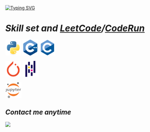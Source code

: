 [![Typing SVG](https://readme-typing-svg.herokuapp.com?font=Inconsolata&pause=1000&color=1DAB00&background=16161600&center=true&width=435&lines=Hello%2C+my+name+is+Gleb;I+am+a+python+developer;I+like+neural+networks+and+grean+tea)](https://git.io/typing-svg)


# _Skill set and [LeetCode](https://leetcode.com/u/Gelbus/)/[CodeRun](https://coderun.yandex.ru/profile)_
<p>
<img width=50 src='https://github.com/devicons/devicon/blob/master/icons/python/python-original.svg'>
<img width=50 src='https://github.com/devicons/devicon/blob/master/icons/cplusplus/cplusplus-original.svg'>
<img width=50 src='https://github.com/devicons/devicon/blob/master/icons/c/c-original.svg'>
</p>

<p>
<!-- <img width=50 src='https://github.com/devicons/devicon/blob/master/icons/tensorflow/tensorflow-original.svg'> -->
<img width=50 src ='https://github.com/devicons/devicon/blob/master/icons/pytorch/pytorch-original.svg'>
<img width=50 src ='https://github.com/devicons/devicon/blob/master/icons/pandas/pandas-original.svg'>
</p>

<p>
  <img width=50 src='https://github.com/devicons/devicon/blob/master/icons/jupyter/jupyter-original-wordmark.svg'>
</p>

<!-- [![Anurag's GitHub stats](https://github-readme-stats.vercel.app/api?username=Gelbus&theme=dark)](https://github.com/Gelbus/github-readme-stats) -->

## *Contact me anytime*
<p>
<a href='https://t.me/gnechtowork'>
<img width=50 src='https://github.com/Gelbus/Gelbus/assets/100421998/606e7bec-e492-487c-9ed1-f71f9119afd4'>
</a>
</p>


